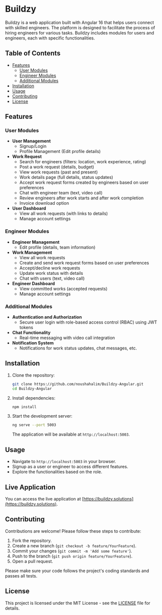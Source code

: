 # Buildzy

Buildzy is a web application built with Angular 16 that helps users connect with skilled engineers. The platform is designed to facilitate the process of hiring engineers for various tasks. Buildzy includes modules for users and engineers, each with specific functionalities.

## **Table of Contents**
- [Features](#features)
  - [User Modules](#user-modules)
  - [Engineer Modules](#engineer-modules)
  - [Additional Modules](#additional-modules)
- [Installation](#installation)
- [Usage](#usage)
- [Contributing](#contributing)
- [License](#license)

## **Features**

### **User Modules**
- **User Management**
  - Signup/Login
  - Profile Management (Edit profile details)
- **Work Request**
  - Search for engineers (filters: location, work experience, rating)
  - Post a work request (details, budget)
  - View work requests (past and present)
  - Work details page (full details, status updates)
  - Accept work request forms created by engineers based on user preferences
  - Chat with engineer team (text, video call)
  - Review engineers after work starts and after work completion
  - Invoice download option
- **User Dashboard**
  - View all work requests (with links to details)
  - Manage account settings

### **Engineer Modules**
- **Engineer Management**
  - Edit profile (details, team information)
- **Work Management**
  - View all work requests
  - Create and send work request forms based on user preferences
  - Accept/decline work requests
  - Update work status with details
  - Chat with users (text, video call)
- **Engineer Dashboard**
  - View committed works (accepted requests)
  - Manage account settings

### **Additional Modules**
- **Authentication and Authorization**
  - Secure user login with role-based access control (RBAC) using JWT tokens
- **Chat Functionality**
  - Real-time messaging with video call integration
- **Notification System**
  - Notifications for work status updates, chat messages, etc.

## **Installation**

1. Clone the repository:
    ```bash
    git clone https://github.com/noushahalim/Buildzy-Angular.git
    cd Buildzy-Angular
    ```

2. Install dependencies:
    ```bash
    npm install
    ```

3. Start the development server:
    ```bash
    ng serve --port 5003
    ```
    The application will be available at `http://localhost:5003`.

## **Usage**

- Navigate to `http://localhost:5003` in your browser.
- Signup as a user or engineer to access different features.
- Explore the functionalities based on the role.

## **Live Application**

You can access the live application at [https://buildzy.solutions](https://buildzy.solutions).

## **Contributing**

Contributions are welcome! Please follow these steps to contribute:

1. Fork the repository.
2. Create a new branch (`git checkout -b feature/YourFeature`).
3. Commit your changes (`git commit -m 'Add some feature'`).
4. Push to the branch (`git push origin feature/YourFeature`).
5. Open a pull request.

Please make sure your code follows the project's coding standards and passes all tests.

## **License**

This project is licensed under the MIT License - see the [LICENSE](LICENSE) file for details.
